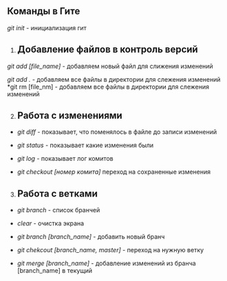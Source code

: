 ## Команды в Гите ##
*git init* - инициализация гит

1. ## Добавление файлов в контроль версий ##

*git add [file_name]* - добавляем новый файл для слижения изменений

*git add .* - добавляем все файлы в директории для слежения изменений
*git rm [file_nm] - добавляем все файлы в директории для слежения изменений

2. ## Работа с изменениями ##

* *git diff* - показывает, что поменялось в файле до записи изменений

* *git status* - показывает какие изменения были

* *git log* - показывает лог комитов

* *git checkout [номер комита]* переход на сохраненные изменения

3. ## Работа с ветками ##

* *git branch* - список бранчей

* *clear* - очистка экрана

* *git branch [branch_name]* - добавить новый бранч

* *git chekcout [branch_name, master]* - переход на нужную ветку

* *git merge [branch_name]* - добавление изменений из бранча  [branch_name] в текущий


